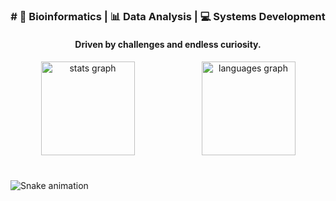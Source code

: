 <h3 align="center">
  # 🧬 Bioinformatics | 📊 Data Analysis | 💻 Systems Development
</h3>

<h4 align="center">
  Driven by challenges and endless curiosity.
</h4>


####
<div align="center" style="display: flex; flex-wrap: wrap; justify-content: center; gap: 10px;">
  <img src="https://github-readme-stats.vercel.app/api?username=alessandragr&hide_title=false&hide_rank=false&show_icons=true&include_all_commits=true&count_private=true&disable_animations=false&theme=dracula&locale=en&hide_border=false" height="150" alt="stats graph" style="flex: 1 1 45%; max-width: 100%;" />
  <img src="https://github-readme-stats.vercel.app/api/top-langs?username=alessandragr&locale=en&hide_title=false&layout=compact&card_width=320&langs_count=5&theme=dracula&hide_border=false" height="150" alt="languages graph" style="flex: 1 1 45%; max-width: 100%;" />
</div>


####

###

<br clear="both">

<img src="https://raw.githubusercontent.com/alessandragr/alessandragr/output/snake.svg" alt="Snake animation" />

###
